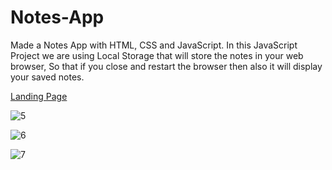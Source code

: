 # Notes-App
Made a Notes App with HTML, CSS and JavaScript.  In this JavaScript Project we are using Local Storage that will store the notes in your web browser, So that if you close and restart the browser then also it will display your saved notes.

[Landing Page](https://shreyanshnanda.github.io/Notes-App/)

![5](https://github.com/ShreyanshNanda/Notes-App/assets/68179303/c6945cc7-3659-414f-a7e0-62b327488001)


![6](https://github.com/ShreyanshNanda/Notes-App/assets/68179303/41c985d0-5e3e-4125-a889-bff7c5d7dba3)


![7](https://github.com/ShreyanshNanda/Notes-App/assets/68179303/712a525b-49b9-48a2-a915-fded1051fb65)
